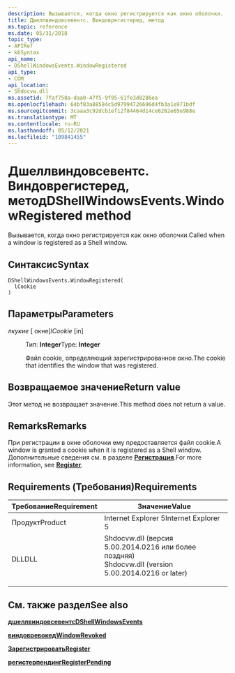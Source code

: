 ```yaml
---
description: Вызывается, когда окно регистрируется как окно оболочки.
title: Дшеллвиндовсевентс. Виндоврегистеред, метод
ms.topic: reference
ms.date: 05/31/2018
topic_type:
- APIRef
- kbSyntax
api_name:
- DShellWindowsEvents.WindowRegistered
api_type:
- COM
api_location:
- Shdocvw.dll
ms.assetid: 7faf758a-daa0-47f5-9f95-61fe3d8286ea
ms.openlocfilehash: 64bf83a88584c5d97994726696d4fb3a1e971bdf
ms.sourcegitcommit: 3caaa3c92dcb1ef12f84464d14ce6262e65e988e
ms.translationtype: MT
ms.contentlocale: ru-RU
ms.lasthandoff: 05/12/2021
ms.locfileid: "109841455"
---
```

# <a name="dshellwindowseventswindowregistered-method"></a><span data-ttu-id="22df8-103">Дшеллвиндовсевентс. Виндоврегистеред, метод</span><span class="sxs-lookup"><span data-stu-id="22df8-103">DShellWindowsEvents.WindowRegistered method</span></span>

<span data-ttu-id="22df8-104">Вызывается, когда окно регистрируется как окно оболочки.</span><span class="sxs-lookup"><span data-stu-id="22df8-104">Called when a window is registered as a Shell window.</span></span>

## <a name="syntax"></a><span data-ttu-id="22df8-105">Синтаксис</span><span class="sxs-lookup"><span data-stu-id="22df8-105">Syntax</span></span>


```JScript
DShellWindowsEvents.WindowRegistered(
  lCookie
)
```



## <a name="parameters"></a><span data-ttu-id="22df8-106">Параметры</span><span class="sxs-lookup"><span data-stu-id="22df8-106">Parameters</span></span>

<dl> <dt>

<span data-ttu-id="22df8-107">*лкукие* \[ окне\]</span><span class="sxs-lookup"><span data-stu-id="22df8-107">*lCookie* \[in\]</span></span>
</dt> <dd>

<span data-ttu-id="22df8-108">Тип: **Integer**</span><span class="sxs-lookup"><span data-stu-id="22df8-108">Type: **Integer**</span></span>

<span data-ttu-id="22df8-109">Файл cookie, определяющий зарегистрированное окно.</span><span class="sxs-lookup"><span data-stu-id="22df8-109">The cookie that identifies the window that was registered.</span></span>

</dd> </dl>

## <a name="return-value"></a><span data-ttu-id="22df8-110">Возвращаемое значение</span><span class="sxs-lookup"><span data-stu-id="22df8-110">Return value</span></span>

<span data-ttu-id="22df8-111">Этот метод не возвращает значение.</span><span class="sxs-lookup"><span data-stu-id="22df8-111">This method does not return a value.</span></span>

## <a name="remarks"></a><span data-ttu-id="22df8-112">Remarks</span><span class="sxs-lookup"><span data-stu-id="22df8-112">Remarks</span></span>

<span data-ttu-id="22df8-113">При регистрации в окне оболочки ему предоставляется файл cookie.</span><span class="sxs-lookup"><span data-stu-id="22df8-113">A window is granted a cookie when it is registered as a Shell window.</span></span> <span data-ttu-id="22df8-114">Дополнительные сведения см. в разделе [**Регистрация**](/windows/desktop/api/Exdisp/nf-exdisp-ishellwindows-register).</span><span class="sxs-lookup"><span data-stu-id="22df8-114">For more information, see [**Register**](/windows/desktop/api/Exdisp/nf-exdisp-ishellwindows-register).</span></span>

## <a name="requirements"></a><span data-ttu-id="22df8-115">Requirements (Требования)</span><span class="sxs-lookup"><span data-stu-id="22df8-115">Requirements</span></span>



| <span data-ttu-id="22df8-116">Требование</span><span class="sxs-lookup"><span data-stu-id="22df8-116">Requirement</span></span> | <span data-ttu-id="22df8-117">Значение</span><span class="sxs-lookup"><span data-stu-id="22df8-117">Value</span></span> |
|--------------------|--------------------------------------------------------------------------------------------------------------------------|
| <span data-ttu-id="22df8-118">Продукт</span><span class="sxs-lookup"><span data-stu-id="22df8-118">Product</span></span><br/> | <span data-ttu-id="22df8-119">Internet Explorer 5</span><span class="sxs-lookup"><span data-stu-id="22df8-119">Internet Explorer 5</span></span><br/>                                                                                           |
| <span data-ttu-id="22df8-120">DLL</span><span class="sxs-lookup"><span data-stu-id="22df8-120">DLL</span></span><br/>     | <dl> <span data-ttu-id="22df8-121"><dt>Shdocvw.dll (версия 5.00.2014.0216 или более поздняя)</dt></span><span class="sxs-lookup"><span data-stu-id="22df8-121"><dt>Shdocvw.dll (version 5.00.2014.0216 or later)</dt></span></span> </dl> |



## <a name="see-also"></a><span data-ttu-id="22df8-122">См. также раздел</span><span class="sxs-lookup"><span data-stu-id="22df8-122">See also</span></span>

<dl> <dt>

[<span data-ttu-id="22df8-123">**дшеллвиндовсевентс**</span><span class="sxs-lookup"><span data-stu-id="22df8-123">**DShellWindowsEvents**</span></span>](dshellwindowsevents.md)
</dt> <dt>

[<span data-ttu-id="22df8-124">**виндовревокед**</span><span class="sxs-lookup"><span data-stu-id="22df8-124">**WindowRevoked**</span></span>](dshellwindowsevents-windowrevoked.md)
</dt> <dt>

[<span data-ttu-id="22df8-125">**Зарегистрировать**</span><span class="sxs-lookup"><span data-stu-id="22df8-125">**Register**</span></span>](/windows/desktop/api/Exdisp/nf-exdisp-ishellwindows-register)
</dt> <dt>

[<span data-ttu-id="22df8-126">**регистерпендинг**</span><span class="sxs-lookup"><span data-stu-id="22df8-126">**RegisterPending**</span></span>](/windows/desktop/api/Exdisp/nf-exdisp-ishellwindows-registerpending)
</dt> </dl>

 

 




